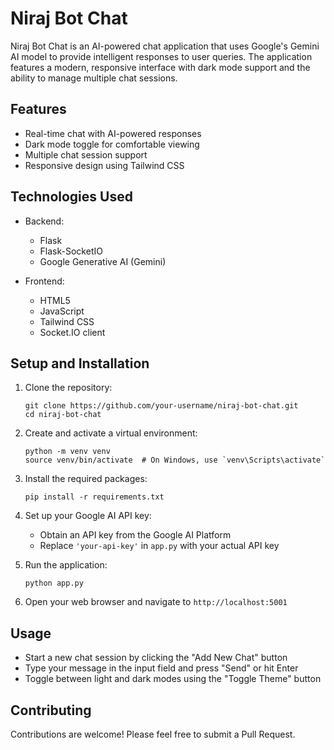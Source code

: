 # Niraj Bot Chat

Niraj Bot Chat is an AI-powered chat application that uses Google's Gemini AI model to provide intelligent responses to user queries. The application features a modern, responsive interface with dark mode support and the ability to manage multiple chat sessions.

## Features

- Real-time chat with AI-powered responses
- Dark mode toggle for comfortable viewing
- Multiple chat session support
- Responsive design using Tailwind CSS

## Technologies Used

- Backend:
  - Flask
  - Flask-SocketIO
  - Google Generative AI (Gemini)

- Frontend:
  - HTML5
  - JavaScript
  - Tailwind CSS
  - Socket.IO client

## Setup and Installation

1. Clone the repository:
   ```
   git clone https://github.com/your-username/niraj-bot-chat.git
   cd niraj-bot-chat
   ```

2. Create and activate a virtual environment:
   ```
   python -m venv venv
   source venv/bin/activate  # On Windows, use `venv\Scripts\activate`
   ```

3. Install the required packages:
   ```
   pip install -r requirements.txt
   ```

4. Set up your Google AI API key:
   - Obtain an API key from the Google AI Platform
   - Replace `'your-api-key'` in `app.py` with your actual API key

5. Run the application:
   ```
   python app.py
   ```

6. Open your web browser and navigate to `http://localhost:5001`

## Usage

- Start a new chat session by clicking the "Add New Chat" button
- Type your message in the input field and press "Send" or hit Enter
- Toggle between light and dark modes using the "Toggle Theme" button


## Contributing

Contributions are welcome! Please feel free to submit a Pull Request.

